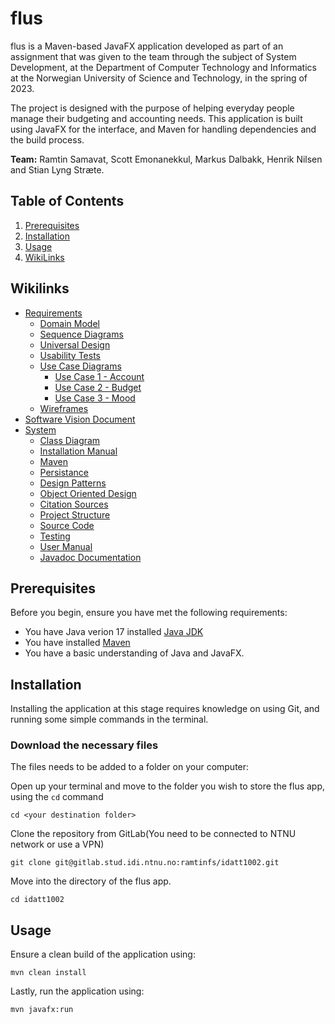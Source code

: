 # flus

flus is a Maven-based JavaFX application developed as part of an assignment that was given to the team through the subject of System Development, at the Department of Computer Technology and Informatics at the Norwegian University of Science and Technology, in the spring of 2023.

The project is designed with the purpose of helping everyday people manage their budgeting and accounting needs. This application is built using JavaFX for the interface, and Maven for handling dependencies and the build process.

**Team:** Ramtin Samavat, Scott Emonanekkul, Markus Dalbakk, Henrik Nilsen and Stian Lyng Stræte.

## Table of Contents

1. [Prerequisites](#Prerequisites)
2. [Installation](#Installation)
3. [Usage](#Usage)
4. [WikiLinks](#wikilinks)

## Wikilinks

- [Requirements](https://gitlab.stud.idi.ntnu.no/ramtinfs/idatt1002/-/wikis/Main-Page/Requirements)
    - [Domain Model](https://gitlab.stud.idi.ntnu.no/ramtinfs/idatt1002/-/wikis/Main-Page/Requirements/Domain-Model)
    - [Sequence Diagrams](https://gitlab.stud.idi.ntnu.no/ramtinfs/idatt1002/-/wikis/Main-Page/Requirements/Sequence-diagram)
    - [Universal Design](https://gitlab.stud.idi.ntnu.no/ramtinfs/idatt1002/-/wikis/Main-Page/Requirements/Universal-Design)
    - [Usability Tests](https://gitlab.stud.idi.ntnu.no/ramtinfs/idatt1002/-/wikis/Main-Page/Requirements/Usability-tests)
    - [Use Case Diagrams](https://gitlab.stud.idi.ntnu.no/ramtinfs/idatt1002/-/wikis/Main-Page/Requirements/Use-Case-diagrams)
        - [Use Case 1 - Account](https://gitlab.stud.idi.ntnu.no/ramtinfs/idatt1002/-/wikis/Main-Page/Requirements/Use-Case-diagrams/Use-Case-1-Account)
        - [Use Case 2 - Budget](https://gitlab.stud.idi.ntnu.no/ramtinfs/idatt1002/-/wikis/Main-Page/Requirements/Use-Case-diagrams/Use-Case-2-Budgeting)
        - [Use Case 3 - Mood](https://gitlab.stud.idi.ntnu.no/ramtinfs/idatt1002/-/wikis/Main-Page/Requirements/Use-Case-diagrams/Use-Case-3-Mood)
    - [Wireframes](https://gitlab.stud.idi.ntnu.no/ramtinfs/idatt1002/-/wikis/Main-Page/Requirements/Wireframes)
- [Software Vision Document](https://gitlab.stud.idi.ntnu.no/ramtinfs/idatt1002/-/wikis/Main-Page/Software-Vision-document)
- [System](https://gitlab.stud.idi.ntnu.no/ramtinfs/idatt1002/-/wikis/Main-Page/System)
    - [Class Diagram](https://gitlab.stud.idi.ntnu.no/ramtinfs/idatt1002/-/wikis/Main-Page/System/Class-diagram)
    - [Installation Manual](https://gitlab.stud.idi.ntnu.no/ramtinfs/idatt1002/-/wikis/Main-Page/System/Installation-manual)
    - [Maven](https://gitlab.stud.idi.ntnu.no/ramtinfs/idatt1002/-/wikis/Main-Page/System/Maven)
    - [Persistance](https://gitlab.stud.idi.ntnu.no/ramtinfs/idatt1002/-/wikis/Main-Page/System/Persistence)
    - [Design Patterns](https://gitlab.stud.idi.ntnu.no/ramtinfs/idatt1002/-/wikis/Main-Page/System/Design-Patterns)
    - [Object Oriented Design](https://gitlab.stud.idi.ntnu.no/ramtinfs/idatt1002/-/wikis/Main-Page/System/Object-Oriented-Design-Principles)
    - [Citation Sources](https://gitlab.stud.idi.ntnu.no/ramtinfs/idatt1002/-/wikis/Main-Page/System/Citation-Sources)
    - [Project Structure](https://gitlab.stud.idi.ntnu.no/ramtinfs/idatt1002/-/wikis/Main-Page/System/Project-Structure)
    - [Source Code](https://gitlab.stud.idi.ntnu.no/ramtinfs/idatt1002/-/tree/master)
    - [Testing](https://gitlab.stud.idi.ntnu.no/ramtinfs/idatt1002/-/wikis/Main-Page/System/Testing)
    - [User Manual](https://gitlab.stud.idi.ntnu.no/ramtinfs/idatt1002/-/wikis/Main-Page/System/User-manual)
    - [Javadoc Documentation](https://ramtinfs.pages.stud.idi.ntnu.no/idatt1002)
    
## Prerequisites

Before you begin, ensure you have met the following requirements:

* You have Java verion 17 installed [Java JDK](https://www.oracle.com/java/technologies/downloads/) 
* You have installed [Maven](https://maven.apache.org/download.cgi)
* You have a basic understanding of Java and JavaFX.

## Installation

Installing the application at this stage requires knowledge on using Git, and running some simple commands in the terminal.

### Download the necessary files

The files needs to be added to a folder on your computer:

Open up your terminal and move to the folder you wish to store the flus app, using the `cd` command

```
cd <your destination folder>
```
Clone the repository from GitLab(You need to be connected to NTNU network or use a VPN)
```
git clone git@gitlab.stud.idi.ntnu.no:ramtinfs/idatt1002.git
```

Move into the directory of the flus app.
```
cd idatt1002

```
## Usage

Ensure a clean build of the application using:
```
mvn clean install
```

Lastly, run the application using:
```
mvn javafx:run
```

